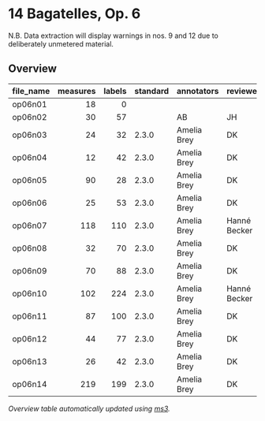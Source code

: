 # 14 Bagatelles, Op. 6

N.B. Data extraction will display warnings in nos. 9 and 12 due to deliberately unmetered material.

## Overview
|file_name|measures|labels|standard|annotators | reviewers  |
|---------|-------:|-----:|--------|-----------|------------|
|op06n01  |      18|     0|        |           |            |
|op06n02  |      30|    57|        |AB         |JH          |
|op06n03  |      24|    32|2.3.0   |Amelia Brey|DK          |
|op06n04  |      12|    42|2.3.0   |Amelia Brey|DK          |
|op06n05  |      90|    28|2.3.0   |Amelia Brey|DK          |
|op06n06  |      25|    53|2.3.0   |Amelia Brey|DK          |
|op06n07  |     118|   110|2.3.0   |Amelia Brey|Hanné Becker|
|op06n08  |      32|    70|2.3.0   |Amelia Brey|DK          |
|op06n09  |      70|    88|2.3.0   |Amelia Brey|DK          |
|op06n10  |     102|   224|2.3.0   |Amelia Brey|Hanné Becker|
|op06n11  |      87|   100|2.3.0   |Amelia Brey|DK          |
|op06n12  |      44|    77|2.3.0   |Amelia Brey|DK          |
|op06n13  |      26|    42|2.3.0   |Amelia Brey|DK          |
|op06n14  |     219|   199|2.3.0   |Amelia Brey|DK          |


*Overview table automatically updated using [ms3](https://johentsch.github.io/ms3/).*
